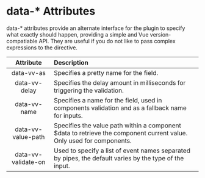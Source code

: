 # data-* Attributes

data-* attributes provide an alternate interface for the plugin to specify what exactly should happen, providing a simple and Vue version-compatiable API. They are useful if you do not like to pass complex expressions to the directive.

|Attribute|Description|
|:---:|:--- |
|data-vv-as|Specifies a pretty name for the field.|
|data-vv-delay|Specifies the delay amount in milliseconds for triggering the validation.|
|data-vv-name|Specifies a name for the field, used in components validation and as a fallback name for inputs.|
|data-vv-value-path|Specifies the value path within a component $data to retrieve the component current value. Only used for components.|
|data-vv-validate-on|Used to specify a list of event names separated by pipes, the default varies by the type of the input.|
